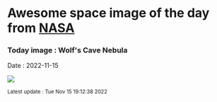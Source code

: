 
# Awesome space image of the day from [NASA](https://api.nasa.gov/)

### Today image : Wolf's Cave Nebula
Date : 2022-11-15

![](https://apod.nasa.gov/apod/image/2211/WolfsCave_Lacroce_960.jpg)

<small>Latest update : Tue Nov 15 19:12:38 2022</small>
        